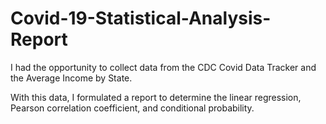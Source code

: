 # Covid-19-Statistical-Analysis-Report

I had the opportunity to collect data from the CDC Covid Data Tracker and the Average Income by State.

With this data, I formulated a report to determine the linear regression, Pearson correlation coefficient, and conditional probability.
